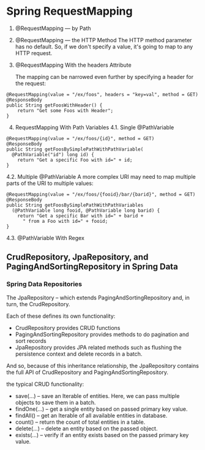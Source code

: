 # Spring RequestMapping

1. @RequestMapping — by Path
2. @RequestMapping — the HTTP Method
The HTTP method parameter has no default. So, if we don't specify a value, it's going to map to any HTTP request.

3. @RequestMapping With the headers Attribute

   The mapping can be narrowed even further by specifying a header for the request:
```
@RequestMapping(value = "/ex/foos", headers = "key=val", method = GET)
@ResponseBody
public String getFoosWithHeader() {
    return "Get some Foos with Header";
}
``` 

4. RequestMapping With Path Variables
4.1. Single @PathVariable
```
@RequestMapping(value = "/ex/foos/{id}", method = GET)
@ResponseBody
public String getFoosBySimplePathWithPathVariable(
  @PathVariable("id") long id) {
    return "Get a specific Foo with id=" + id;
}
```
4.2. Multiple @PathVariable
A more complex URI may need to map multiple parts of the URI to multiple values:
```
@RequestMapping(value = "/ex/foos/{fooid}/bar/{barid}", method = GET)
@ResponseBody
public String getFoosBySimplePathWithPathVariables
  (@PathVariable long fooid, @PathVariable long barid) {
    return "Get a specific Bar with id=" + barid + 
      " from a Foo with id=" + fooid;
}
```
4.3. @PathVariable With Regex

## CrudRepository, JpaRepository, and PagingAndSortingRepository in Spring Data

### Spring Data Repositories
The JpaRepository – which extends PagingAndSortingRepository and, in turn, the CrudRepository.

Each of these defines its own functionality:

* CrudRepository provides CRUD functions
* PagingAndSortingRepository provides methods to do pagination and sort records
* JpaRepository provides JPA related methods such as flushing the persistence context and delete records in a batch.

And so, because of this inheritance relationship, the JpaRepository contains the full API of CrudRepository and PagingAndSortingRepository.

the typical CRUD functionality:

* save(…) – save an Iterable of entities. Here, we can pass multiple objects to save them in a batch.
* findOne(…) – get a single entity based on passed primary key value.
* findAll() – get an Iterable of all available entities in database.
* count() – return the count of total entities in a table.
* delete(…) – delete an entity based on the passed object.
* exists(…) – verify if an entity exists based on the passed primary key  value.


